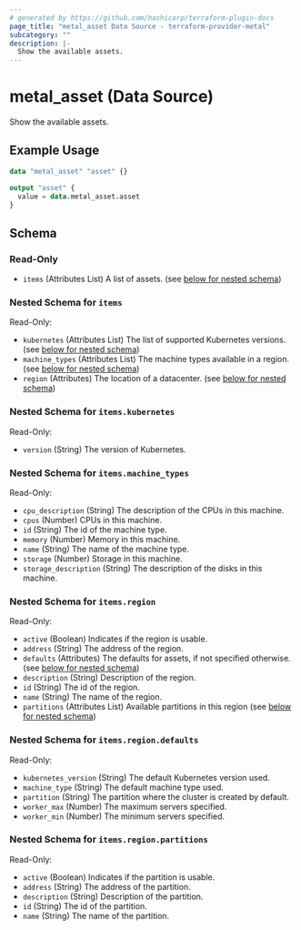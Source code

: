 ```yaml
---
# generated by https://github.com/hashicorp/terraform-plugin-docs
page_title: "metal_asset Data Source - terraform-provider-metal"
subcategory: ""
description: |-
  Show the available assets.
---
```


# metal_asset (Data Source)

Show the available assets.

## Example Usage

```terraform
data "metal_asset" "asset" {}

output "asset" {
  value = data.metal_asset.asset
}
```

<!-- schema generated by tfplugindocs -->
## Schema

### Read-Only

- `items` (Attributes List) A list of assets. (see [below for nested schema](#nestedatt--items))

<a id="nestedatt--items"></a>
### Nested Schema for `items`

Read-Only:

- `kubernetes` (Attributes List) The list of supported Kubernetes versions. (see [below for nested schema](#nestedatt--items--kubernetes))
- `machine_types` (Attributes List) The machine types available in a region. (see [below for nested schema](#nestedatt--items--machine_types))
- `region` (Attributes) The location of a datacenter. (see [below for nested schema](#nestedatt--items--region))

<a id="nestedatt--items--kubernetes"></a>
### Nested Schema for `items.kubernetes`

Read-Only:

- `version` (String) The version of Kubernetes.


<a id="nestedatt--items--machine_types"></a>
### Nested Schema for `items.machine_types`

Read-Only:

- `cpu_description` (String) The description of the CPUs in this machine.
- `cpus` (Number) CPUs in this machine.
- `id` (String) The id of the machine type.
- `memory` (Number) Memory in this machine.
- `name` (String) The name of the machine type.
- `storage` (Number) Storage in this machine.
- `storage_description` (String) The description of the disks in this machine.


<a id="nestedatt--items--region"></a>
### Nested Schema for `items.region`

Read-Only:

- `active` (Boolean) Indicates if the region is usable.
- `address` (String) The address of the region.
- `defaults` (Attributes) The defaults for assets, if not specified otherwise. (see [below for nested schema](#nestedatt--items--region--defaults))
- `description` (String) Description of the region.
- `id` (String) The id of the region.
- `name` (String) The name of the region.
- `partitions` (Attributes List) Available partitions in this region (see [below for nested schema](#nestedatt--items--region--partitions))

<a id="nestedatt--items--region--defaults"></a>
### Nested Schema for `items.region.defaults`

Read-Only:

- `kubernetes_version` (String) The default Kubernetes version used.
- `machine_type` (String) The default machine type used.
- `partition` (String) The partition where the cluster is created by default.
- `worker_max` (Number) The maximum servers specified.
- `worker_min` (Number) The minimum servers specified.


<a id="nestedatt--items--region--partitions"></a>
### Nested Schema for `items.region.partitions`

Read-Only:

- `active` (Boolean) Indicates if the partition is usable.
- `address` (String) The address of the partition.
- `description` (String) Description of the partition.
- `id` (String) The id of the partition.
- `name` (String) The name of the partition.
